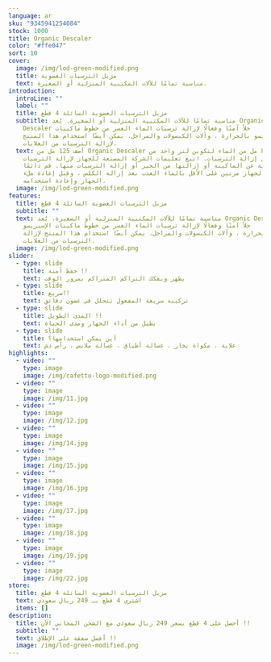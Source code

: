 ```yaml
---
language: ar
sku: "9345941254084"
stock: 1000
title: Organic Descaler
color: "#ffe047"
sort: 10
cover:
  image: /img/lod-green-modified.png
  title: مزيل الترسبات العضوية
  text: مناسبة تمامًا للآلات المكتبية المنزلية أو الصغيرة.
introduction:
  introLine: ""
  label: ""
  title: مزيل الترسبات العضوية السائلة 4 قطع
  subtitle: مناسبة تمامًا للآلات المكتبية المنزلية أو الصغيرة. يُعد Organic
    Descaler حلاً آمنًا وفعالًا لإزالة ترسبات الماء العسر من خطوط ماكينات
    الإسبريسو بالحرارة ، وآلات الكبسولات والمراجل. يمكن أيضًا استخدام هذا المنتج
    لإزالة الترسبات من الغلايات.
  text: أضف 125 مل من Organic Descaler إلى 875 مل من الماء لتكوين لتر واحد من
    محلول إزالة الترسبات. اتبع تعليمات الشركة المصنعة للجهاز لإزالة الترسبات
    الكلسية عن الماكينة أو إزالتها من الجير أو إزالة الترسبات منها. قم دائمًا
    بشطف الجهاز مرتين على الأقل بالماء العذب بعد إزالة الكلس ، وقبل إعادة ملء
    الجهاز وإعادة استخدامه.
  image: /img/lod-green-modified.png
features:
  title: مزيل الترسبات العضوية السائلة 4 قطع
  subtitle: ""
  text: مناسبة تمامًا للآلات المكتبية المنزلية أو الصغيرة. يُعد Organic Descaler
    حلاً آمنًا وفعالًا لإزالة ترسبات الماء العسر من خطوط ماكينات الإسبريسو
    بالحرارة ، وآلات الكبسولات والمراجل. يمكن أيضًا استخدام هذا المنتج لإزالة
    الترسبات من الغلايات.
  image: /img/lod-green-modified.png
slider:
  - type: slide
    title: حفظ آمنة !!
    text: يطهر ويفكك التراكم المتراكم بمرور الوقت
  - type: slide
    title: سريع!!
    text: تركيبة سريعة المفعول تتحلل في غضون دقائق
  - type: slide
    title: المدى الطويل !!
    text: يطيل من أداء الجهاز ومدى الحياة
  - type: slide
    title: أين يمكن استخدامها؟
    text: غلاية ، مكواة بخار ، غسالة أطباق ، غسالة ملابس ، رأس دش
highlights:
  - video: ""
    type: image
    image: /img/cafetto-logo-modified.png
  - video: ""
    type: image
    image: /img/11.jpg
  - video: ""
    type: image
    image: /img/12.jpg
  - video: ""
    type: image
    image: /img/14.jpg
  - video: ""
    type: image
    image: /img/15.jpg
  - video: ""
    type: image
    image: /img/16.jpg
  - video: ""
    type: image
    image: /img/17.jpg
  - video: ""
    type: image
    image: /img/18.jpg
  - video: ""
    type: image
    image: /img/19.jpg
  - video: ""
    type: image
    image: /img/22.jpg
store:
  title: مزيل الترسبات العضوية السائلة 4 قطع
  text: اشتري 4 قطع بـ 249 ريال سعودي
  items: []
description:
  title: أحصل على 4 قطع بسعر 249 ريال سعودي مع الشحن المجاني الآن !!
  subtitle: ""
  text: أفضل صفقة على الإطلاق !!
  image: /img/lod-green-modified.png
---
```


